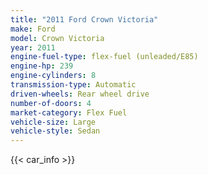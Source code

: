 ```yaml
---
title: "2011 Ford Crown Victoria"
make: Ford
model: Crown Victoria
year: 2011
engine-fuel-type: flex-fuel (unleaded/E85)
engine-hp: 239
engine-cylinders: 8
transmission-type: Automatic
driven-wheels: Rear wheel drive
number-of-doors: 4
market-category: Flex Fuel
vehicle-size: Large
vehicle-style: Sedan
---
```


{{< car_info >}}
